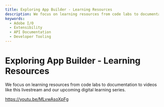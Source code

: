 ```yaml
---
title: Exploring App Builder - Learning Resources
description: We focus on learning resources from code labs to documentation to videos like this livestream and our upcoming digital learning series.   
keywords:
  - Adobe I/O
  - Extensibility
  - API Documentation
  - Developer Tooling  
---
```


# Exploring App Builder - Learning Resources

We focus on learning resources from code labs to documentation to videos like this livestream and our upcoming digital learning series.

<Media slots="video"/>

<https://youtu.be/MLvwAsoXpFg>
